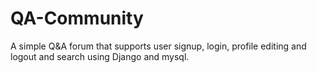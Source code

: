 # QA-Community

A simple Q&A forum that supports user signup, login, profile editing and logout and search using Django and mysql.
